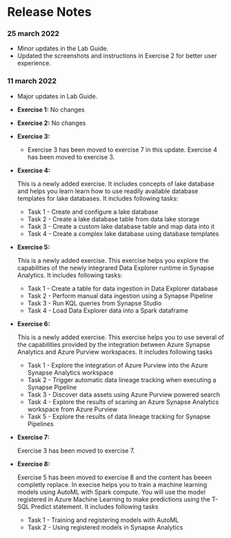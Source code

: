 # Release Notes

### 25 march 2022

* Minor updates in the Lab Guide.
* Updated the screenshots and instructions in Exercise 2 for better user experience.

### 11 march 2022

* Major updates in Lab Guide.
* **Exercise 1:**  No changes
* **Exercise 2:**   No changes
* **Exercise 3:** 
   -  Exercise 3 has been moved to exercise 7 in this update. Exercise 4 has been moved to exercise 3.
* **Exercise 4:** 
   
   This is a newly added exercise. It includes concepts of lake database and helps you learn learn how to use readily available database templates for lake databases.
   It includes following tasks:
    - Task 1 - Create and configure a lake database
    - Task 2 - Create a lake database table from data lake storage
    - Task 3 - Create a custom lake database table and map data into it
    - Task 4 - Create a complex lake database using database templates
* **Exercise 5:**

   This is a newly added exercise. This exercise helps you explore the capabilities of the newly integrared Data Explorer runtime in Synapse Analytics.
   It includes following tasks:
    - Task 1 - Create a table for data ingestion in Data Explorer database
    - Task 2 - Perform manual data ingestion using a Synapse Pipeline
    - Task 3 - Run KQL queries from Synapse Studio
    - Task 4 - Load Data Explorer data into a Spark dataframe
* **Exercise 6:** 

  This is a newly added exercise.  This exercise helps you to use several of the capabilities provided by the integration between Azure Synapse Analytics and Azure Purview   workspaces.
  It includes following tasks
   - Task 1 - Explore the integration of Azure Purview into the Azure Synapse Analytics workspace
   - Task 2 - Trigger automatic data lineage tracking when executing a Synapse Pipeline
   - Task 3 - Discover data assets using Azure Purview powered search
   - Task 4 - Explore the results of scaning an Azure Synapse Analytics workspace from Azure Purview
   - Task 5 - Explore the results of data lineage tracking for Synapse Pipelines

* **Exercise 7:**
   
  Exercise 3 has been moved to exercise 7.
  

* **Exercise 8:**

  Exercise 5 has been moved to exercise 8 and the content has beeen completly replace. In  execise helps you to train a machine learning models using AutoML with Spark compute. You will use the model registered in Azure Machine Learning to make predictions using the T-SQL Predict statement.
  It includes following tasks
   - Task 1 - Training and registering models with AutoML
   - Task 2 - Using registered models in Synapse Analytics


